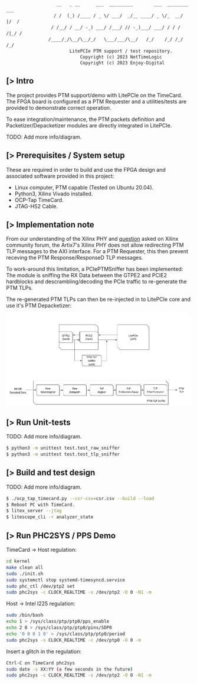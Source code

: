 ```
                   __   _ __      ___  _________        ___  ________  ___
                  / /  (_) /____ / _ \/ ___/  _/__ ____/ _ \/_  __/  |/  /
                 / /__/ / __/ -_) ___/ /___/ // -_)___/ ___/ / / / /|_/ /
                /____/_/\__/\__/_/   \___/___/\__/   /_/    /_/ /_/  /_/
                        LitePCIe PTM support / test repository.
                            Copyright (c) 2023 NetTimeLogic
                            Copyright (c) 2023 Enjoy-Digital
```

[> Intro
--------

The project provides PTM support/demo with LitePCIe on the TimeCard. The FPGA board is configured as a PTM Requester and a utilities/tests are provided to demonstrate correct operation.

To ease integration/maintenance, the PTM packets definition and Packetizer/Depacketizer modules are directly integrated in LitePCIe.

TODO: Add more info/diagram.

[> Prerequisites / System setup
-------------------------------
These are required in order to build and use the FPGA design and associated software provided in this project:
- Linux computer, PTM capable (Tested on Ubuntu 20.04).
- Python3, Xilinx Vivado installed.
- OCP-Tap TimeCard.
- JTAG-HS2 Cable.

[> Implementation note
----------------------

From our understanding of the Xilinx PHY and [question](https://support.xilinx.com/s/question/0D54U00007HkzneSAB/receive-all-message-tlps-on-user-interface-7-series-fpga-integrated-block?language=en_US) asked on Xilinx community forum, the Artix7's Xilinx PHY does not allow redirecting PTM TLP messages to the AXI interface. For a PTM Requester, this then prevent receving the PTM Response/ResponseD TLP messages.

To work-around this limitation, a PCIePTMSniffer has been implemented: The module is sniffing the RX Data between the GTPE2 and PCIE2 hardblocks and descrambling/decoding the PCIe traffic to re-generate the PTM TLPs.

The re-generated PTM TLPs can then be re-injected in to LitePCIe core and use it's PTM Depacketizer:

![](doc/ptm_sniffer.png)

[> Run Unit-tests
-----------------
TODO: Add more info/diagram.
```sh
$ python3 -m unittest test.test_raw_sniffer
$ python3 -m unittest test.test_tlp_sniffer
```

[> Build and test design
------------------------
TODO: Add more info/diagram.
```sh
$ ./ocp_tap_timecard.py --csr-csv=csr.csv --build --load
$ Reboot PC with TimeCard.
$ litex_server --jtag
$ litescope_cli -r analyzer_state
```

[> Run PHC2SYS / PPS Demo
-------------------------

TimeCard -> Host regulation:
```sh
cd kernel
make clean all
sudo ./init.sh
sudo systemctl stop systemd-timesyncd.service
sudo phc_ctl /dev/ptp2 set
sudo phc2sys -c CLOCK_REALTIME -s /dev/ptp2 -O 0 -N1 -m
```

Host -> Intel I225 regulation:
```sh
sudo /bin/bash
echo 1 > /sys/class/ptp/ptp0/pps_enable
echo 2 0 > /sys/class/ptp/ptp0/pins/SDP0
echo '0 0 0 1 0' > /sys/class/ptp/ptp0/period
sudo phc2sys -s CLOCK_REALTIME -c /dev/ptp0 -O 0 -m
```

Insert a glitch in the regulation:
```sh
Ctrl-C on TimeCard phc2sys
sudo date -s XX:YY (a few seconds in the future)
sudo phc2sys -c CLOCK_REALTIME -s /dev/ptp2 -O 0 -N1 -m
```